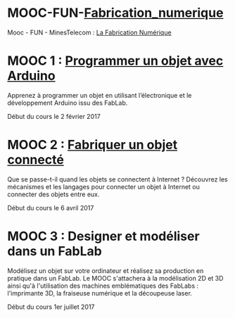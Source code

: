 # MOOC-FUN-[Fabrication_numerique](https://github.com/Rom1deTroyes/MOOC-FUN-Fabrication_numerique)

Mooc - FUN - MinesTelecom :  [La Fabrication Numérique](https://www.fun-mooc.fr/courses/MinesTelecom/04017S02/session02/progress)


# MOOC 1 : [Programmer un objet avec Arduino](Mooc-1/Mooc-1.otl)

Apprenez à programmer un objet en utilisant l’électronique et le développement Arduino issu des FabLab.

Début du cours le 2 février 2017

# MOOC 2 : [Fabriquer un objet connecté](Mooc-2/Mooc-2.otl)

Que se passe-t-il quand les objets se connectent à Internet ? Découvrez les mécanismes et les langages pour connecter un objet à Internet ou connecter des objets entre eux.

Début du cours le 6 avril 2017

# MOOC 3 : Designer et modéliser dans un FabLab

Modélisez un objet sur votre ordinateur et réalisez sa production en pratique dans un FabLab. Le MOOC s'attachera à la modélisation 2D et 3D ainsi qu'à l'utilisation des machines emblématiques des FabLabs : l'imprimante 3D, la fraiseuse numérique et la découpeuse laser.

Début du cours 1er juillet 2017

